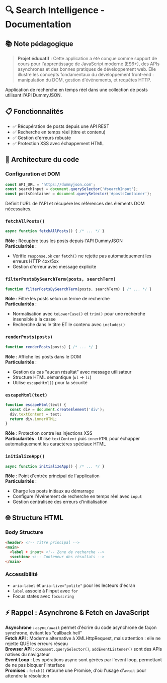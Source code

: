 # 🔍 Search Intelligence - Documentation

## 📚 Note pédagogique

> **Projet éducatif** : Cette application a été conçue comme support de cours pour l'apprentissage de JavaScript moderne (ES6+), des APIs asynchrones et des bonnes pratiques de développement web. Elle illustre les concepts fondamentaux du développement front-end : manipulation du DOM, gestion d'événements, et requêtes HTTP.

Application de recherche en temps réel dans une collection de posts utilisant l'API DummyJSON.

## 📋 Fonctionnalités

- ✅ Récupération de posts depuis une API REST
- ✅ Recherche en temps réel (titre et contenu)
- ✅ Gestion d'erreurs robuste
- ✅ Protection XSS avec échappement HTML

## 🧩 Architecture du code

### Configuration et DOM
```javascript
const API_URL = 'https://dummyjson.com';
const searchInput = document.querySelector('#searchInput');
const postsContainer = document.querySelector('#postsContainer');
```
Définit l'URL de l'API et récupère les références des éléments DOM nécessaires.

### `fetchAllPosts()`
```javascript
async function fetchAllPosts() { /* ... */ }
```
**Rôle** : Récupère tous les posts depuis l'API DummyJSON  
**Particularités** : 
- Vérifie `response.ok` car `fetch()` ne rejette pas automatiquement les erreurs HTTP 4xx/5xx
- Gestion d'erreur avec message explicite

### `filterPostsBySearchTerm(posts, searchTerm)`
```javascript
function filterPostsBySearchTerm(posts, searchTerm) { /* ... */ }
```
**Rôle** : Filtre les posts selon un terme de recherche  
**Particularités** :
- Normalisation avec `toLowerCase()` et `trim()` pour une recherche insensible à la casse
- Recherche dans le titre ET le contenu avec `includes()`

### `renderPosts(posts)`
```javascript
function renderPosts(posts) { /* ... */ }
```
**Rôle** : Affiche les posts dans le DOM  
**Particularités** :
- Gestion du cas "aucun résultat" avec message utilisateur
- Structure HTML sémantique (`ul` → `li`)
- Utilise `escapeHtml()` pour la sécurité

### `escapeHtml(text)`
```javascript
function escapeHtml(text) {
  const div = document.createElement('div');
  div.textContent = text;
  return div.innerHTML;
}
```
**Rôle** : Protection contre les injections XSS  
**Particularités** : Utilise `textContent` puis `innerHTML` pour échapper automatiquement les caractères spéciaux HTML

### `initializeApp()`
```javascript
async function initializeApp() { /* ... */ }
```
**Rôle** : Point d'entrée principal de l'application  
**Particularités** :
- Charge les posts initiaux au démarrage
- Configure l'événement de recherche en temps réel avec `input`
- Gestion centralisée des erreurs d'initialisation

## 🌐 Structure HTML

### Body Structure
```html
<header> <!-- Titre principal -->
<main>
  <label + input> <!-- Zone de recherche -->
  <section> <!-- Conteneur des résultats -->
</main>
```

### Accessibilité
- `aria-label` et `aria-live="polite"` pour les lecteurs d'écran
- `label` associé à l'input avec `for`
- Focus states avec `focus:ring`

## ⚡ Rappel : Asynchrone & Fetch en JavaScript

**Asynchrone** : `async/await` permet d'écrire du code asynchrone de façon synchrone, évitant les "callback hell"  
**Fetch API** : Moderne alternative à XMLHttpRequest, mais attention : elle ne rejette QUE les erreurs réseau  
**Browser API** : `document.querySelector()`, `addEventListener()` sont des APIs natives du navigateur  
**Event Loop** : Les opérations async sont gérées par l'event loop, permettant de ne pas bloquer l'interface  
**Promises** : `fetch()` retourne une Promise, d'où l'usage d'`await` pour attendre la résolution

